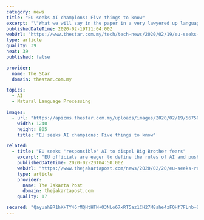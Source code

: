 ```yaml
---
category: news
title: "EU seeks AI champions: Five things to know"
excerpt: "\"What we will say in the paper in a very lawyered up language is, let's pause and figure out if there ... set blanket rules for entire industries and stifle innovation. Instead, the EU's AI strategy will look at activities case-by-case, with basic uses such as translation or maps left largely alone, but medical technology kept on a tighter ..."
publishedDateTime: 2020-02-19T11:04:00Z
webUrl: "https://www.thestar.com.my/tech/tech-news/2020/02/19/eu-seeks-ai-champions-five-things-to-know"
type: article
quality: 39
heat: 39
published: false

provider:
  name: The Star
  domain: thestar.com.my

topics:
  - AI
  - Natural Language Processing

images:
  - url: "https://apicms.thestar.com.my/uploads/images/2020/02/19/567506.jpg"
    width: 1240
    height: 805
    title: "EU seeks AI champions: Five things to know"

related:
  - title: "EU seeks 'responsible' AI to dispel Big Brother fears"
    excerpt: "EU officials are eager to define the rules of AI and push their champions, acknowledging that Europe and its companies ... For now, they said existing legislation already limits its uses, but the bloc will start a debate on the topic to determine where European citizens would accept it."
    publishedDateTime: 2020-02-20T04:50:00Z
    webUrl: "https://www.thejakartapost.com/news/2020/02/20/eu-seeks-responsible-ai-to-dispel-big-brother-fears.html"
    type: article
    provider:
      name: The Jakarta Post
      domain: thejakartapost.com
    quality: 17

secured: "Qayuah9R1hK+TY46rMQHtHTN+O3NLo67xRT5az1CH27M8she4zFQHf7FLnb+DK30ZZfjqOr7PW9PdNxnBNaPe61lgHEJBMVvouDhrEXlO6Qow+2Vf9ZEnCB47Y8qN/zyuGcGzjOGvH98YtNl62y6nqe2kze+cqaS0ON9SxhRlk/xfhADB+BMs8ejLPFue8P+3UIIsQRnt4XFmP4ayafRZh4ifogw8dHNTsKjhFtI6luVKFqXtOoq2SYEMwohm/rq5p02p7QcyRtEDUoOHRfdvkd/fO93+f7lV/5Do0meMQB26YfzWRi6KcrS9Vl0gjoEVUDWWBWXN8kjqgirghr/aSt0D1sL78gdcqozD5TrzM5oyCN5NzPiwtu43fcE0E0q9yV7eiEMI255mksyAUSbFryVwaGVn0nJj6CzL61yRnd1H2rKj/tjEJBqIxmd/c3iPCeGEZK3iflRss/dZrXE6UGmKWa6g/pXW/k1+LYXJ30=;8ju+UQMYROQvrJywe9mEmw=="
---
```


